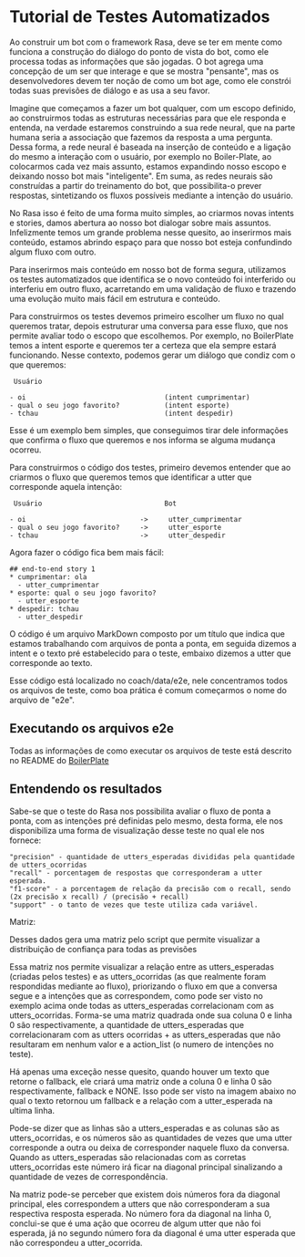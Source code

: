 # Tutorial de Testes Automatizados
 
Ao construir um bot com o framework Rasa, deve se ter em mente como funciona a construção do diálogo do ponto de vista do bot, como ele processa todas as informações que são jogadas. O bot agrega uma concepção de um ser que interage e que se mostra "pensante", mas os desenvolvedores devem ter noção de como um bot age, como ele constrói todas suas previsões de diálogo e as usa a seu favor.
 
Imagine que começamos a fazer um bot qualquer, com um escopo definido, ao construirmos todas as estruturas necessárias para que ele responda e entenda, na verdade estaremos construindo a sua rede neural, que na parte humana seria a associação que fazemos da resposta a uma pergunta. Dessa forma, a rede neural é baseada na inserção de conteúdo e a ligação do mesmo a interação com o usuário, por exemplo no Boiler-Plate, ao colocarmos cada vez mais assunto, estamos expandindo nosso escopo e deixando nosso bot mais "inteligente". Em suma, as redes neurais são construídas a partir do treinamento do bot, que possibilita-o prever respostas, sintetizando os fluxos possíveis mediante a intenção do usuário.
 
No Rasa isso é feito de uma forma muito simples, ao criarmos novas intents e stories, damos abertura ao nosso bot dialogar sobre mais assuntos. Infelizmente temos um grande problema nesse quesito, ao inserirmos mais conteúdo, estamos abrindo espaço para que nosso bot esteja confundindo algum fluxo com outro.
 
Para inserirmos mais conteúdo em nosso bot de forma segura, utilizamos os testes automatizados que identifica se o novo conteúdo foi interferido ou interferiu em outro fluxo, acarretando em uma validação de fluxo e trazendo uma evolução muito mais fácil em estrutura e conteúdo.
 
Para construirmos os testes devemos primeiro escolher um fluxo no qual queremos tratar, depois estruturar uma conversa para esse fluxo, que nos permite avaliar todo o escopo que escolhemos. Por exemplo, no BoilerPlate temos a intent esporte e queremos ter a certeza que ela sempre estará funcionando. Nesse contexto, podemos gerar um diálogo que condiz com o que queremos:
 
```
 Usuário
 
- oi                                  (intent cumprimentar)
- qual o seu jogo favorito?           (intent esporte)
- tchau                               (intent despedir)
```

Esse é um exemplo bem simples, que conseguimos tirar dele informações que confirma o fluxo que queremos e nos informa se alguma mudança ocorreu.
 
Para construirmos o código dos testes, primeiro devemos entender que ao criarmos o fluxo que queremos temos que identificar a utter que corresponde aquela intenção:

``` 
 Usuário                              Bot
 
- oi                            ->     utter_cumprimentar
- qual o seu jogo favorito?     ->     utter_esporte                   
- tchau                         ->     utter_despedir
```

Agora fazer o código fica bem mais fácil:

```
## end-to-end story 1
* cumprimentar: ola
  - utter_cumprimentar
* esporte: qual o seu jogo favorito?
  - utter_esporte
* despedir: tchau
  - utter_despedir
```

O código é um arquivo MarkDown composto por um título que indica que estamos trabalhando com arquivos de ponta a ponta, em seguida dizemos a intent e o texto pré estabelecido para o teste, embaixo dizemos a utter que corresponde ao texto.
 
Esse código está localizado no coach/data/e2e, nele concentramos todos os arquivos de teste, como boa prática é comum começarmos o nome do arquivo de "e2e".
 
## Executando os arquivos e2e
 
Todas as informações de como executar os arquivos de teste está descrito no README do [BoilerPlate](https://github.com/lappis-unb/rasa-ptbr-boilerplate)

## Entendendo os resultados

Sabe-se que o teste do Rasa nos possibilita avaliar o fluxo de ponta a ponta, com as intenções pré definidas pelo mesmo, desta forma, ele nos disponibiliza uma forma de visualização desse teste no qual ele nos fornece:

    "precision" - quantidade de utters_esperadas divididas pela quantidade de utters_ocorridas
    "recall" - porcentagem de respostas que corresponderam a utter esperada.
    "f1-score" - a porcentagem de relação da precisão com o recall, sendo (2x precisão x recall) / (precisão + recall)
    "support" - o tanto de vezes que teste utiliza cada variável.

Matriz:

Desses dados gera uma matriz pelo script que permite visualizar a distribuição de confiança para todas as previsões

Essa matriz nos permite visualizar a relação entre as utters_esperadas (criadas pelos testes) e as utters_ocorridas (as que realmente foram respondidas mediante ao fluxo), priorizando o fluxo em que a conversa segue e a intenções que as correspondem, como pode ser visto no exemplo acima onde todas as utters_esperadas correlacionam com as utters_ocorridas. Forma-se uma matriz quadrada onde sua coluna 0 e linha 0 são respectivamente, a quantidade de utters_esperadas que correlacionaram com as utters ocorridas + as utters_esperadas que não resultaram em nenhum valor e a action_list (o numero de intenções no teste).

Há apenas uma exceção nesse quesito, quando houver um texto que retorne o fallback, ele criará uma matriz onde a coluna 0 e linha 0 são respectivamente, fallback e NONE. Isso pode ser visto na imagem abaixo no qual o texto retornou um fallback e a relação com a utter_esperada na ultima linha.

Pode-se dizer que as linhas são a utters_esperadas e as colunas são as utters_ocorridas, e os números são as quantidades de vezes que uma utter corresponde a outra ou deixa de corresponder naquele fluxo da conversa. Quando as utters_esperadas são relacionadas com as corretas utters_ocorridas este número irá ficar na diagonal principal sinalizando a quantidade de vezes de correspondência.

Na matriz pode-se perceber que existem dois números fora da diagonal principal, eles correspondem a utters que não corresponderam a sua respectiva resposta esperada. No número fora da diagonal na linha 0, conclui-se que é uma ação que ocorreu de algum utter que não foi esperada, já no segundo número fora da diagonal é uma utter esperada que não correspondeu a utter_ocorrida.